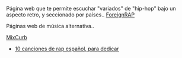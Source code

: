 Página web que te permite escuchar "variados" de "hip-hop" bajo un aspecto retro, y seccionado por países..
[ForeignRAP](https://foreignrap.com/)

Páginas web de música alternativa..

[MixCurb](https://mixcurb.com/)

* [10 canciones de rap español, para dedicar](https://www.guaridahiphop.com/2016/03/top-10-canciones-de-rap-para-dedicar-en.html?m=1)
